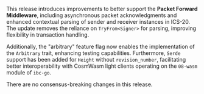 This release introduces improvements to better support the **Packet Forward
Middleware**, including asynchronous packet acknowledgments and enhanced
contextual parsing of sender and receiver instances in ICS-20. The update
removes the reliance on `TryFrom<Signer>` for parsing, improving flexibility in
transaction handling.

Additionally, the "arbitrary" feature flag now enables the implementation of the
`Arbitrary` trait, enhancing testing capabilities. Furthermore, `Serde` support
has been added for `Height` without `revision_number`, facilitating better
interoperability with CosmWasm light clients operating on the `08-wasm` module
of `ibc-go`.

There are no consensus-breaking changes in this release.
